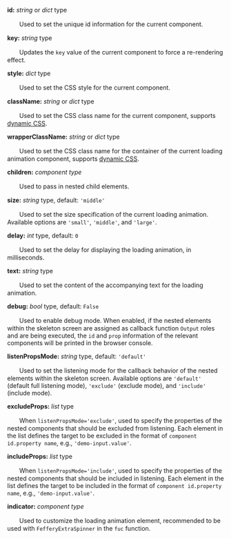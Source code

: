 **id:** *string* or *dict* type

　　Used to set the unique id information for the current component.

**key:** *string* type

　　Updates the `key` value of the current component to force a re-rendering effect.

**style:** *dict* type

　　Used to set the CSS style for the current component.

**className:** *string* or *dict* type

　　Used to set the CSS class name for the current component, supports [dynamic CSS](/advanced-classname).

**wrapperClassName:** *string* or *dict* type

　　Used to set the CSS class name for the container of the current loading animation component, supports [dynamic CSS](/advanced-classname).

**children:** *component type*

　　Used to pass in nested child elements.

**size:** *string* type, default: `'middle'`

　　Used to set the size specification of the current loading animation. Available options are `'small'`, `'middle'`, and `'large'`.

**delay:** *int* type, default: `0`

　　Used to set the delay for displaying the loading animation, in milliseconds.

**text:** *string* type

　　Used to set the content of the accompanying text for the loading animation.

**debug:** *bool* type, default: `False`

　　Used to enable debug mode. When enabled, if the nested elements within the skeleton screen are assigned as callback function `Output` roles and are being executed, the `id` and `prop` information of the relevant components will be printed in the browser console.

**listenPropsMode:** *string* type, default: `'default'`

　　Used to set the listening mode for the callback behavior of the nested elements within the skeleton screen. Available options are `'default'` (default full listening mode), `'exclude'` (exclude mode), and `'include'` (include mode).

**excludeProps:** *list* type

　　When `listenPropsMode='exclude'`, used to specify the properties of the nested components that should be excluded from listening. Each element in the list defines the target to be excluded in the format of `component id.property name`, e.g., `'demo-input.value'`.

**includeProps:** *list* type

　　When `listenPropsMode='include'`, used to specify the properties of the nested components that should be included in listening. Each element in the list defines the target to be included in the format of `component id.property name`, e.g., `'demo-input.value'`.

**indicator:** *component type*

　　Used to customize the loading animation element, recommended to be used with `FefferyExtraSpinner` in the `fuc` function.